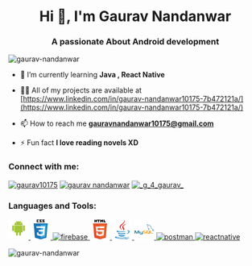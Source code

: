 <h1 align="center">Hi 👋, I'm Gaurav Nandanwar</h1>
<h3 align="center">A passionate About Android development</h3>


<p align="left"> <img src="https://komarev.com/ghpvc/?username=gaurav-nandanwar&label=Profile%20views&color=0e75b6&style=flat" alt="gaurav-nandanwar" /> </p>

- 🌱 I’m currently learning **Java , React Native**

- 👨‍💻 All of my projects are available at [https://www.linkedin.com/in/gaurav-nandanwar10175-7b472121a/](https://www.linkedin.com/in/gaurav-nandanwar10175-7b472121a/)

- 📫 How to reach me **gauravnandanwar10175@gmail.com**

- ⚡ Fun fact **I love reading novels XD**

<h3 align="left">Connect with me:</h3>
<p align="left">
<a href="https://twitter.com/gaurav10175" target="blank"><img align="center" src="https://raw.githubusercontent.com/rahuldkjain/github-profile-readme-generator/master/src/images/icons/Social/twitter.svg" alt="gaurav10175" height="30" width="40" /></a>
<a href="https://linkedin.com/in/gaurav nandanwar" target="blank"><img align="center" src="https://raw.githubusercontent.com/rahuldkjain/github-profile-readme-generator/master/src/images/icons/Social/linked-in-alt.svg" alt="gaurav nandanwar" height="30" width="40" /></a>
<a href="https://instagram.com/_g_4_gaurav_" target="blank"><img align="center" src="https://raw.githubusercontent.com/rahuldkjain/github-profile-readme-generator/master/src/images/icons/Social/instagram.svg" alt="_g_4_gaurav_" height="30" width="40" /></a>
</p>

<h3 align="left">Languages and Tools:</h3>
<p align="left"> <a href="https://developer.android.com" target="_blank" rel="noreferrer"> <img src="https://raw.githubusercontent.com/devicons/devicon/master/icons/android/android-original-wordmark.svg" alt="android" width="40" height="40"/> </a> <a href="https://www.w3schools.com/css/" target="_blank" rel="noreferrer"> <img src="https://raw.githubusercontent.com/devicons/devicon/master/icons/css3/css3-original-wordmark.svg" alt="css3" width="40" height="40"/> </a> <a href="https://firebase.google.com/" target="_blank" rel="noreferrer"> <img src="https://www.vectorlogo.zone/logos/firebase/firebase-icon.svg" alt="firebase" width="40" height="40"/> </a> <a href="https://www.w3.org/html/" target="_blank" rel="noreferrer"> <img src="https://raw.githubusercontent.com/devicons/devicon/master/icons/html5/html5-original-wordmark.svg" alt="html5" width="40" height="40"/> </a> <a href="https://www.java.com" target="_blank" rel="noreferrer"> <img src="https://raw.githubusercontent.com/devicons/devicon/master/icons/java/java-original.svg" alt="java" width="40" height="40"/> </a> <a href="https://www.mysql.com/" target="_blank" rel="noreferrer"> <img src="https://raw.githubusercontent.com/devicons/devicon/master/icons/mysql/mysql-original-wordmark.svg" alt="mysql" width="40" height="40"/> </a> <a href="https://postman.com" target="_blank" rel="noreferrer"> <img src="https://www.vectorlogo.zone/logos/getpostman/getpostman-icon.svg" alt="postman" width="40" height="40"/> </a> <a href="https://reactnative.dev/" target="_blank" rel="noreferrer"> <img src="https://reactnative.dev/img/header_logo.svg" alt="reactnative" width="40" height="40"/> </a> </p>

<p><img align="center" src="https://github-readme-stats.vercel.app/api/top-langs?username=gaurav-nandanwar&show_icons=true&locale=en&layout=compact" alt="gaurav-nandanwar" /></p>
